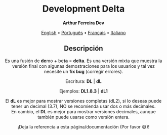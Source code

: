 <h1 align="center">Development Delta</h1>

<p align="center"><strong>Arthur Ferreira Dev</strong></p>

<div align="center">
    <a href="../en-US/delta.md">English</a>
    <span>•</span>
    <a href="../pt-BR/delta.md">Português</a>
    <span>•</span>
    <a href="">Français</a>
    <span>•</span>
    <a href="">Italiano</a>
</div>

<section align="center">
    <h2>Descripción</h2>
    <p>
        Es una fusión de <strong>de</strong>mo + be<strong>ta</strong> = <strong>delta</strong>. Es una versión mixta que muestra la versión final con algunas demostraciones para los usuarios y tal vez necesite un <strong>fix bug</strong> (corregir errores).
    </p>
    <p>
        Escritura: <strong>DL</strong> | <strong>dL</strong>
    </p>
    <p>
        Ejemplos: <strong>DL1.8.3</strong> | <strong>dL1</strong>
    </p>
    <p>
        El <strong>dL</strong> es mejor para mostrar versiones completas (dL2), si lo deseas puede tener un decimal (3.7), NO se recomienda usar dos o más decimales. <br>
        En cambio, el <strong>DL</strong> es mejor para mostrar versiones decimales, aunque también puede usarse como versión entera.
    </p>
    <p>
        ¡Deja la referencia a esta página/documentación (Por favor &#x1F605;)!
    </p>
</section>